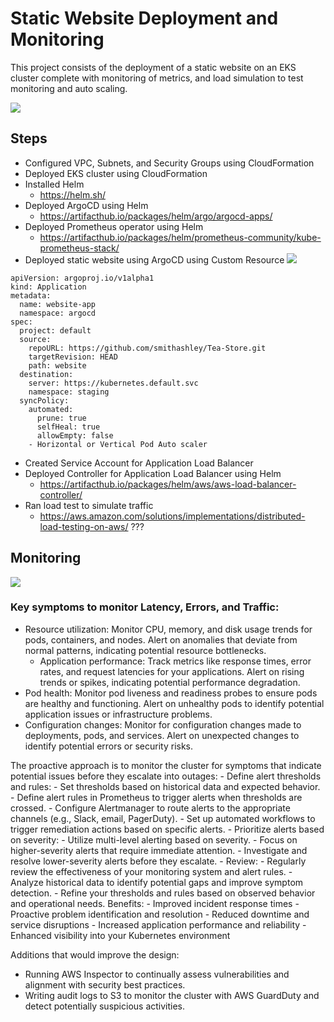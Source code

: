 # Static Website Deployment and Monitoring 
This project consists of the deployment of a static website on an EKS cluster complete with monitoring of metrics, and load simulation to test monitoring and auto scaling. 

![](https://github.com/smithashley/Tea-Store/blob/main/embedded_images/website.PNG)

## Steps
- Configured VPC, Subnets, and Security Groups using CloudFormation
- Deployed EKS cluster using CloudFormation
- Installed Helm
    - https://helm.sh/ 
- Deployed ArgoCD using Helm
    - https://artifacthub.io/packages/helm/argo/argocd-apps/
- Deployed Prometheus operator using Helm
    -  https://artifacthub.io/packages/helm/prometheus-community/kube-prometheus-stack/
- Deployed static website using ArgoCD using Custom Resource
![](https://github.com/smithashley/Kubernetes-Deployment-1/blob/main/embedded_images/argo-app.PNG)
  
```
apiVersion: argoproj.io/v1alpha1
kind: Application
metadata:
  name: website-app
  namespace: argocd
spec:
  project: default
  source:
    repoURL: https://github.com/smithashley/Tea-Store.git
    targetRevision: HEAD
    path: website
  destination:
    server: https://kubernetes.default.svc
    namespace: staging
  syncPolicy:
    automated:
      prune: true
      selfHeal: true
      allowEmpty: false     
    - Horizontal or Vertical Pod Auto scaler
```
    
- Created Service Account for Application Load Balancer
- Deployed Controller for Application Load Balancer using Helm
    - https://artifacthub.io/packages/helm/aws/aws-load-balancer-controller/ 
- Ran load test to simulate traffic
    - https://aws.amazon.com/solutions/implementations/distributed-load-testing-on-aws/ ???

## Monitoring
![](https://github.com/smithashley/Retail-Store-UI-Deployment/blob/main/embedded_images/grafana.png)

### Key symptoms to monitor Latency, Errors, and Traffic:
- Resource utilization: Monitor CPU, memory, and disk usage trends for pods, containers, and nodes. Alert on anomalies that deviate from normal patterns, indicating potential resource bottlenecks.
  - Application performance: Track metrics like response times, error rates, and request latencies for your applications. Alert on rising trends or spikes, indicating potential performance degradation.
- Pod health: Monitor pod liveness and readiness probes to ensure pods are healthy and functioning. Alert on unhealthy pods to identify potential application issues or infrastructure problems.
- Configuration changes: Monitor for configuration changes made to deployments, pods, and services. Alert on unexpected changes to identify potential errors or security risks.

The proactive approach is to monitor the cluster for symptoms that indicate potential issues before they escalate into outages:
    - Define alert thresholds and rules:
        - Set thresholds based on historical data and expected behavior.
        - Define alert rules in Prometheus to trigger alerts when thresholds are crossed.
        - Configure Alertmanager to route alerts to the appropriate channels (e.g., Slack, email, PagerDuty).
    - Set up automated workflows to trigger remediation actions based on specific alerts.
    - Prioritize alerts based on severity:
        - Utilize multi-level alerting based on severity.
        - Focus on higher-severity alerts that require immediate attention.
        - Investigate and resolve lower-severity alerts before they escalate.
    - Review:
        - Regularly review the effectiveness of your monitoring system and alert rules.
        - Analyze historical data to identify potential gaps and improve symptom detection.
        - Refine your thresholds and rules based on observed behavior and operational needs.
Benefits:
    - Improved incident response times
    - Proactive problem identification and resolution
    - Reduced downtime and service disruptions
    - Increased application performance and reliability
    - Enhanced visibility into your Kubernetes environment

Additions that would improve the design:
- Running AWS Inspector to continually assess vulnerabilities and alignment with security best practices.
- Writing audit logs to S3 to monitor the cluster with AWS GuardDuty and detect potentially suspicious activities.
